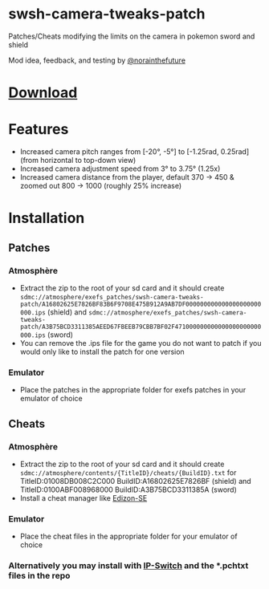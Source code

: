 # swsh-camera-tweaks-patch
Patches/Cheats modifying the limits on the camera in pokemon sword and shield

Mod idea, feedback, and testing by [@norainthefuture](https://twitter.com/norainthefuture)

# [Download](https://github.com/Lincoln-LM/swsh-camera-tweaks-patch/releases/)

# Features
- Increased camera pitch ranges from [-20°, -5°] to [-1.25rad, 0.25rad] (from horizontal to top-down view)
- Increased camera adjustment speed from 3° to 3.75° (1.25x)
- Increased camera distance from the player, default 370 -> 450 & zoomed out 800 -> 1000 (roughly 25% increase)

# Installation
## Patches
### Atmosphère
- Extract the zip to the root of your sd card and it should create ``sdmc://atmosphere/exefs_patches/swsh-camera-tweaks-patch/A16802625E7826BF83B6F9708E475B912A9AB7DF000000000000000000000000.ips`` (shield) and ``sdmc://atmosphere/exefs_patches/swsh-camera-tweaks-patch/A3B75BCD3311385AEED67FBEEB79CBB7BF02F471000000000000000000000000.ips`` (sword)
- You can remove the .ips file for the game you do not want to patch if you would only like to install the patch for one version
### Emulator
- Place the patches in the appropriate folder for exefs patches in your emulator of choice
## Cheats
### Atmosphère
- Extract the zip to the root of your sd card and it should create ``sdmc://atmosphere/contents/{TitleID}/cheats/{BuildID}.txt`` for TitleID:01008DB008C2C000 BuildID:A16802625E7826BF (shield) and TitleID:0100ABF008968000 BuildID:A3B75BCD3311385A (sword)
- Install a cheat manager like [Edizon-SE](https://github.com/tomvita/EdiZon-SE)
### Emulator
- Place the cheat files in the appropriate folder for your emulator of choice

### Alternatively you may install with [IP-Switch](https://github.com/3096/ipswitch) and the *.pchtxt files in the repo
